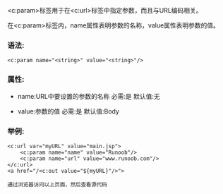 <c:param>标签用于在<c:url>标签中指定参数，而且与URL编码相关。

在<c:param>标签内，name属性表明参数的名称，value属性表明参数的值。

### 语法:
```
<c:param name="<string>" value="<string>"/>
```

### 属性:
- name:URL中要设置的参数的名称
    必需:是
    默认值:无

- value:参数的值
    必需:是
    默认值:Body

### 举例:
```
<c:url var="myURL" value="main.jsp">
    <c:param name="name" value="Runoob"/>
    <c:param name="url" value="www.runoob.com"/>
</c:url>
<a href="/<c:out value="${myURL}"/>">

通过浏览器访问以上页面，然后查看源代码
```